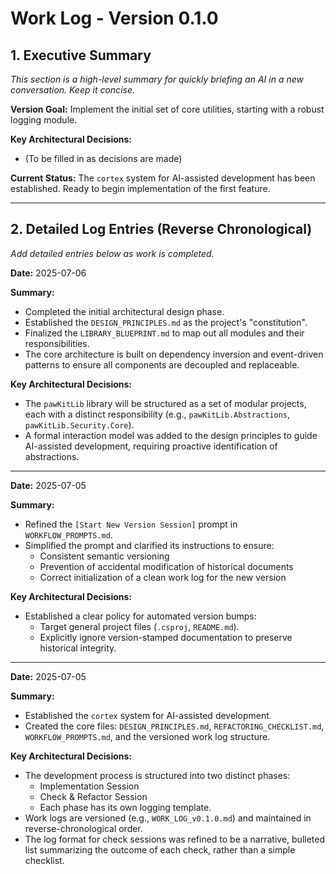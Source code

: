 ﻿# Work Log - Version 0.1.0

## 1. Executive Summary

*This section is a high-level summary for quickly briefing an AI in a new conversation. Keep it concise.*

**Version Goal:** Implement the initial set of core utilities, starting with a robust logging module.

**Key Architectural Decisions:**
- (To be filled in as decisions are made)

**Current Status:** The `cortex` system for AI-assisted development has been established. Ready to begin implementation of the first feature.

---

## 2. Detailed Log Entries (Reverse Chronological)

*Add detailed entries below as work is completed.*

**Date:** 2025-07-06

**Summary:**
- Completed the initial architectural design phase.
- Established the `DESIGN_PRINCIPLES.md` as the project's "constitution".
- Finalized the `LIBRARY_BLUEPRINT.md` to map out all modules and their responsibilities.
- The core architecture is built on dependency inversion and event-driven patterns to ensure all components are decoupled and replaceable.

**Key Architectural Decisions:**
- The `pawKitLib` library will be structured as a set of modular projects, each with a distinct responsibility (e.g., `pawKitLib.Abstractions`, `pawKitLib.Security.Core`).
- A formal interaction model was added to the design principles to guide AI-assisted development, requiring proactive identification of abstractions.

---

**Date:** 2025-07-05

**Summary:**
- Refined the `[Start New Version Session]` prompt in `WORKFLOW_PROMPTS.md`.
- Simplified the prompt and clarified its instructions to ensure:
  - Consistent semantic versioning
  - Prevention of accidental modification of historical documents
  - Correct initialization of a clean work log for the new version

**Key Architectural Decisions:**
- Established a clear policy for automated version bumps:
  - Target general project files (`.csproj`, `README.md`).
  - Explicitly ignore version-stamped documentation to preserve historical integrity.

---

**Date:** 2025-07-05

**Summary:**
- Established the `cortex` system for AI-assisted development.
- Created the core files: `DESIGN_PRINCIPLES.md`, `REFACTORING_CHECKLIST.md`, `WORKFLOW_PROMPTS.md`, and the versioned work log structure.

**Key Architectural Decisions:**
- The development process is structured into two distinct phases:
  - Implementation Session
  - Check & Refactor Session
  - Each phase has its own logging template.
- Work logs are versioned (e.g., `WORK_LOG_v0.1.0.md`) and maintained in reverse-chronological order.
- The log format for check sessions was refined to be a narrative, bulleted list summarizing the outcome of each check, rather than a simple checklist.